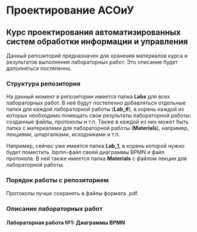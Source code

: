 # Проектирование АСОиУ
## Курс проектирования автоматизированных систем обработки информации и управления
Данный репозиторий предназначен для хранения материалов курса и результатов выполнения лабораторных работ. Это описание будет дополняться постепенно.

### Структура репозитория
На данный момент в репозитории имеется папка **Labs** для всех лабораторных работ. В неё будут постепенно добавляться отдельные папки для каждой лабораторной работы (**Lab_#**), в корень каждой из которых необходимо помещать свои результаты лабораторной работы: созданные файлы, протоколы и т.п. Также в каждой из них может быть папка с материалами для лабораторной работы (**Materials**), например, лекциями, шпаргалками, исходниками и т.п. 

Например, сейчас уже имеется папка **Lab_1**, в корень которой нужно будет поместить .bpmn-файл своей диаграммы BPMN и файл протокола. В ней также имеется папка **Materials** с файлом лекции для лабораторной работы.

### Порядок работы с репозиторием
Протоколы лучше сохранять в файлы формата .pdf.

### Описание лабораторных работ
#### Лабораторная работа №1: Диаграммы BPMN

